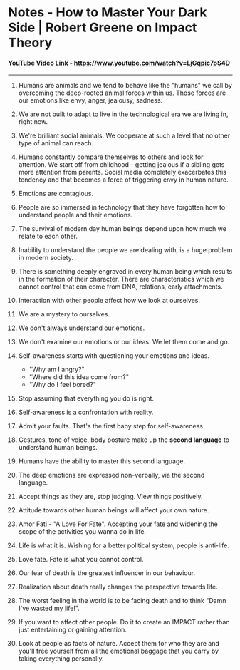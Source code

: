 # Notes - How to Master Your Dark Side | Robert Greene on Impact Theory
#### YouTube Video Link - https://www.youtube.com/watch?v=LjGqpic7pS4D

---

1. Humans are animals and we tend to behave like the "humans" we call by overcoming the deep-rooted animal forces within us. Those forces are our emotions like envy, anger, jealousy, sadness.

2. We are not built to adapt to live in the technological era we are living in, right now.

3. We're brilliant social animals. We cooperate at such a level that no other type of animal can reach.

4. Humans constantly compare themselves to others and look for attention. We start off from childhood - getting jealous if a sibling gets more attention from parents. Social media completely exacerbates this tendency and that becomes a force of triggering envy in human nature.

5. Emotions are contagious.

6. People are so immersed in technology that they have forgotten how to understand people and their emotions.

7. The survival of modern day human beings depend upon how much we relate to each other.

8. Inability to understand the people we are dealing with, is a huge problem in modern society.

9. There is something deeply engraved in every human being which results in the formation of their character. There are characteristics which we cannot control that can come from DNA, relations, early attachments.

10. Interaction with other people affect how we look at ourselves.

11. We are a mystery to ourselves.

12. We don't always understand our emotions.

13. We don't examine our emotions or our ideas. We let them come and go.

14. Self-awareness starts with questioning your emotions and ideas.
	- "Why am I angry?"
	- "Where did this idea come from?"
	- "Why do I feel bored?"

15. Stop assuming that everything you do is right.

16. Self-awareness is a confrontation with reality.

17. Admit your faults. That's the first baby step for self-awareness.

18. Gestures, tone of voice, body posture make up the **second language** to understand human beings.

19. Humans have the ability to master this second language.

20. The deep emotions are expressed non-verbally, via the second language.

21. Accept things as they are, stop judging. View things positively.

22. Attitude towards other human beings will affect your own nature.

23. Amor Fati - "A Love For Fate". Accepting your fate and widening the scope of the activities you wanna do in life.

24. Life is what it is. Wishing for a better political system, people is anti-life.

25. Love fate. Fate is what you cannot control.

26. Our fear of death is the greatest influencer in our behaviour.

27. Realization about death really changes the perspective towards life.

28. The worst feeling in the world is to be facing death and to think "Damn I've wasted my life!".

29. If you want to affect other people. Do it to create an IMPACT rather than just entertaining or gaining attention.

30. Look at people as facts of nature. Accept them for who they are and you'll free yourself from all the emotional baggage that you carry by taking everything personally.